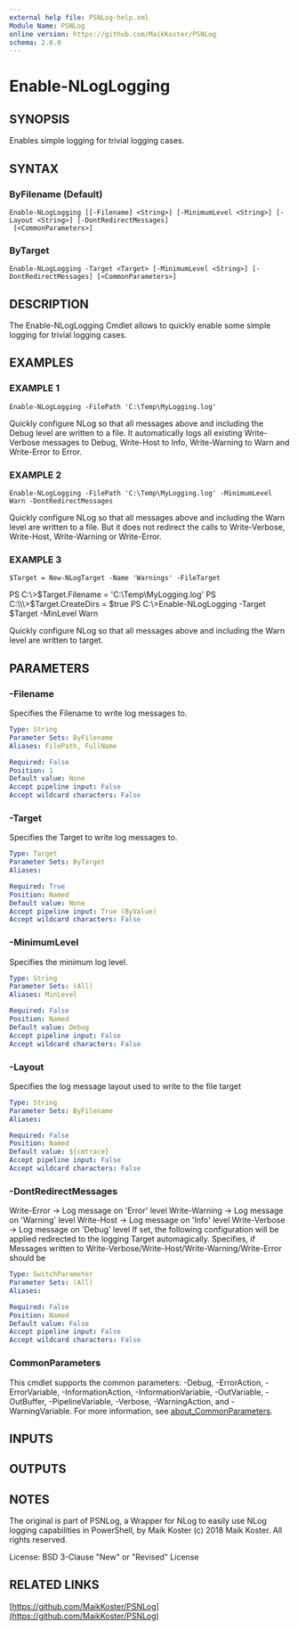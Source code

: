 ```yaml
---
external help file: PSNLog-help.xml
Module Name: PSNLog
online version: https://github.com/MaikKoster/PSNLog
schema: 2.0.0
---
```


# Enable-NLogLogging

## SYNOPSIS
Enables simple logging for trivial logging cases.

## SYNTAX

### ByFilename (Default)
```
Enable-NLogLogging [[-Filename] <String>] [-MinimumLevel <String>] [-Layout <String>] [-DontRedirectMessages]
 [<CommonParameters>]
```

### ByTarget
```
Enable-NLogLogging -Target <Target> [-MinimumLevel <String>] [-DontRedirectMessages] [<CommonParameters>]
```

## DESCRIPTION
The Enable-NLogLogging Cmdlet allows to quickly enable some simple logging
for trivial logging cases.

## EXAMPLES

### EXAMPLE 1
```
Enable-NLogLogging -FilePath 'C:\Temp\MyLogging.log'
```

Quickly configure NLog so that all messages above and including the Debug level are written to a file.
It automatically logs all existing Write-Verbose messages to Debug, Write-Host to Info, Write-Warning
to Warn and Write-Error to Error.

### EXAMPLE 2
```
Enable-NLogLogging -FilePath 'C:\Temp\MyLogging.log' -MinimumLevel Warn -DontRedirectMessages
```

Quickly configure NLog so that all messages above and including the Warn level are written to a file.
But it does not redirect the calls to Write-Verbose, Write-Host, Write-Warning or Write-Error.

### EXAMPLE 3
```
$Target = New-NLogTarget -Name 'Warnings' -FileTarget
```

PS C:\\\>$Target.Filename = 'C:\Temp\MyLogging.log'
PS C:\\\>$Target.CreateDirs = $true
PS C:\\\>Enable-NLogLogging -Target $Target -MinLevel Warn

Quickly configure NLog so that all messages above and including the Warn level are written to target.

## PARAMETERS

### -Filename
Specifies the Filename to write log messages to.

```yaml
Type: String
Parameter Sets: ByFilename
Aliases: FilePath, FullName

Required: False
Position: 1
Default value: None
Accept pipeline input: False
Accept wildcard characters: False
```

### -Target
Specifies the Target to write log messages to.

```yaml
Type: Target
Parameter Sets: ByTarget
Aliases:

Required: True
Position: Named
Default value: None
Accept pipeline input: True (ByValue)
Accept wildcard characters: False
```

### -MinimumLevel
Specifies the minimum log level.

```yaml
Type: String
Parameter Sets: (All)
Aliases: MinLevel

Required: False
Position: Named
Default value: Debug
Accept pipeline input: False
Accept wildcard characters: False
```

### -Layout
Specifies the log message layout used to write to the file target

```yaml
Type: String
Parameter Sets: ByFilename
Aliases:

Required: False
Position: Named
Default value: ${cmtrace}
Accept pipeline input: False
Accept wildcard characters: False
```

### -DontRedirectMessages
Write-Error -\> Log message on 'Error' level
Write-Warning -\> Log message on 'Warning' level
Write-Host -\> Log message on 'Info' level
Write-Verbose -\> Log message on 'Debug' level
If set, the following configuration will be applied
redirected to the logging Target automagically.
Specifies, if Messages written to Write-Verbose/Write-Host/Write-Warning/Write-Error should be

```yaml
Type: SwitchParameter
Parameter Sets: (All)
Aliases:

Required: False
Position: Named
Default value: False
Accept pipeline input: False
Accept wildcard characters: False
```

### CommonParameters
This cmdlet supports the common parameters: -Debug, -ErrorAction, -ErrorVariable, -InformationAction, -InformationVariable, -OutVariable, -OutBuffer, -PipelineVariable, -Verbose, -WarningAction, and -WarningVariable. For more information, see [about_CommonParameters](http://go.microsoft.com/fwlink/?LinkID=113216).

## INPUTS

## OUTPUTS

## NOTES
The original is part of PSNLog, a Wrapper for NLog to easily use NLog logging capabilities in PowerShell, by Maik Koster
(c) 2018 Maik Koster.
All rights reserved.

License: BSD 3-Clause "New" or "Revised" License

## RELATED LINKS

[https://github.com/MaikKoster/PSNLog](https://github.com/MaikKoster/PSNLog)

